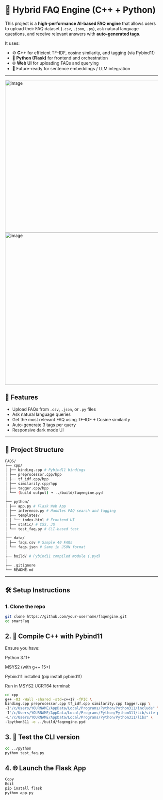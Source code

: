# 🤖 Hybrid FAQ Engine (C++ + Python)

This project is a **high-performance AI-based FAQ engine** that allows users to upload their FAQ dataset (`.csv`, `.json`, `.py`), ask natural language questions, and receive relevant answers with **auto-generated tags**.

It uses:
- ⚙️ **C++** for efficient TF-IDF, cosine similarity, and tagging (via Pybind11)
- 🐍 **Python (Flask)** for frontend and orchestration
- 🌐 **Web UI** for uploading FAQs and querying
- 🧠 Future-ready for sentence embeddings / LLM integration

---
<img width="600" height="500" alt="image" src="https://github.com/user-attachments/assets/76a401ef-a082-4c38-b459-b456f56364a2" />

<img width="600" height="500" alt="image" src="https://github.com/user-attachments/assets/a1a55a3a-cb8b-4c6a-8f33-54defe4f027c" />


## 🚀 Features

- Upload FAQs from `.csv`, `.json`, or `.py` files
- Ask natural language queries
- Get the most relevant FAQ using TF-IDF + Cosine similarity
- Auto-generate 3 tags per query
- Responsive dark mode UI

---

## 📁 Project Structure
```bash
FAQS/
├── cpp/
│ ├── binding.cpp # Pybind11 bindings
│ ├── preprocessor.cpp/hpp
│ ├── tf_idf.cpp/hpp
│ ├── similarity.cpp/hpp
│ ├── tagger.cpp/hpp
│ └── (build output) ➜ ../build/faqengine.pyd
│
├── python/
│ ├── app.py # Flask Web App
│ ├── inference.py # Handles FAQ search and tagging
│ ├── templates/
│ │ └── index.html # Frontend UI
│ ├── static/ # CSS, JS
│ └── test_faq.py # CLI-based test
│
├── data/
│ ├── faqs.csv # Sample 40 FAQs
│ └── faqs.json # Same in JSON format
│
├── build/ # Pybind11 compiled module (.pyd)
│
├── .gitignore
└── README.md

```
---

## 🛠️ Setup Instructions

### 1. Clone the repo

```bash
git clone https://github.com/your-username/faqengine.git
cd smartFaq
```

## 2. 🧱 Compile C++ with Pybind11
Ensure you have:

Python 3.11+

MSYS2 (with g++ 15+)

Pybind11 installed (pip install pybind11)

Run in MSYS2 UCRT64 terminal:
```bash
cd cpp
g++ -O3 -Wall -shared -std=c++17 -fPIC \
binding.cpp preprocessor.cpp tf_idf.cpp similarity.cpp tagger.cpp \
-I"/c/Users/YOURNAME/AppData/Local/Programs/Python/Python311/include" \
-I"/c/Users/YOURNAME/AppData/Local/Programs/Python/Python311/Lib/site-packages/pybind11/include" \
-L"/c/Users/YOURNAME/AppData/Local/Programs/Python/Python311/libs" \
-lpython311 -o ../build/faqengine.pyd
```
## 3. 🧪 Test the CLI version
```bash
cd ../python
python test_faq.py
```
## 4. 🌐 Launch the Flask App
```bash
Copy
Edit
pip install flask
python app.py
```
